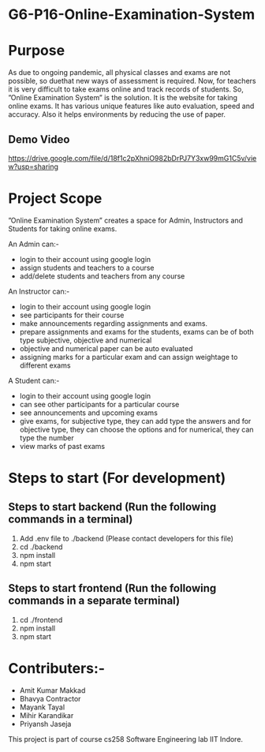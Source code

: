 # G6-P16-Online-Examination-System

# Purpose
As due to ongoing pandemic, all physical classes and exams are not possible, so duethat new ways of assessment is required. Now, for teachers it is very difficult to take exams online and track records of students. So, ”Online Examination System” is the solution. It is the website for taking online exams. It has various unique features like auto evaluation, speed and accuracy. Also it helps environments by reducing the use of paper.

## Demo Video

https://drive.google.com/file/d/18f1c2pXhniO982bDrPJ7Y3xw99mG1C5v/view?usp=sharing

# Project Scope
”Online Examination System” creates a space for Admin, Instructors and Students for taking online exams.

An Admin can:-
* login to their account using google login
* assign students and teachers to a course
* add/delete students and teachers from any course

An Instructor can:-
* login to their account using google login
* see participants for their course
* make announcements regarding assignments and exams.
* prepare assignments and exams for the students, exams can be of both type subjective, objective and numerical
* objective and numerical paper can be auto evaluated
* assigning marks for a particular exam and can assign weightage to different exams 

A Student can:-
* login to their account using google login
* can see other participants for a particular course
* see announcements and upcoming exams
* give exams, for subjective type, they can add type the answers and for objective type, they can choose the options and for numerical, they can type the number
* view marks of past exams

# Steps to start (For development)
## Steps to start backend (Run the following commands in a terminal)
1) Add .env file to ./backend (Please contact developers for this file)
2) cd ./backend
3) npm install
4) npm start

## Steps to start frontend (Run the following commands in a separate terminal)
1) cd ./frontend
2) npm install
3) npm start

# Contributers:-
* Amit Kumar Makkad
* Bhavya Contractor
* Mayank Tayal
* Mihir Karandikar
* Priyansh Jaseja

This project is part of course cs258 Software Engineering lab IIT Indore.
